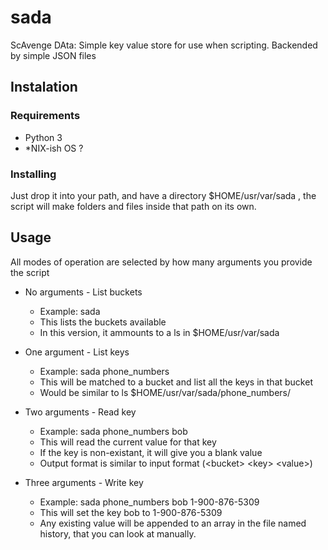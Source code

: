 # sada
ScAvenge DAta: Simple key value store for use when scripting.
Backended by simple JSON files

## Instalation

### Requirements
* Python 3
* \*NIX-ish OS ?

### Installing
Just drop it into your path, and have a directory $HOME/usr/var/sada , the script will make folders and files inside that path on its own. 

## Usage

All modes of operation are selected by how many arguments you provide the script

* No arguments - List buckets
  * Example: sada
  * This lists the buckets available
  * In this version, it ammounts to a ls in $HOME/usr/var/sada

* One argument - List keys
  * Example: sada phone_numbers
  * This will be matched to a bucket and list all the keys in that bucket
  * Would be similar to ls $HOME/usr/var/sada/phone_numbers/

* Two arguments - Read key
  * Example: sada phone_numbers bob
  * This will read the current value for that key
  * If the key is non-existant, it will give you a blank value
  * Output format is similar to input format \(\<bucket\> \<key\> \<value\>\)

* Three arguments - Write key
  * Example: sada phone_numbers bob 1-900-876-5309
  * This will set the key bob to 1-900-876-5309
  * Any existing value will be appended to an array in the file named history, that you can look at manually.
